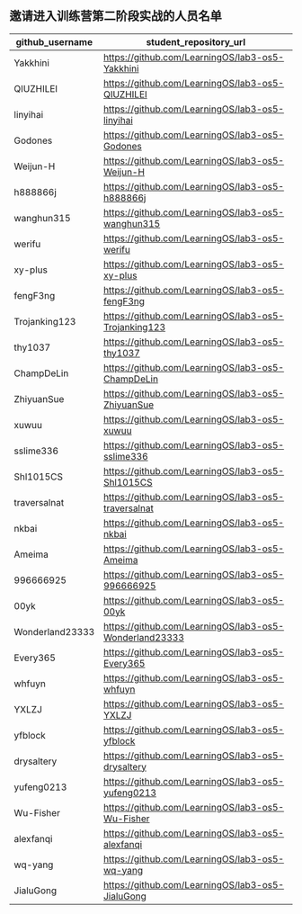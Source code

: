 ## 邀请进入训练营第二阶段实战的人员名单

| github_username | student_repository_url                                 |
| --------------- | ------------------------------------------------------ |
| Yakkhini        | https://github.com/LearningOS/lab3-os5-Yakkhini        |
| QIUZHILEI       | https://github.com/LearningOS/lab3-os5-QIUZHILEI       |
| linyihai        | https://github.com/LearningOS/lab3-os5-linyihai        |
| Godones         | https://github.com/LearningOS/lab3-os5-Godones         |
| Weijun-H        | https://github.com/LearningOS/lab3-os5-Weijun-H        |
| h888866j        | https://github.com/LearningOS/lab3-os5-h888866j        |
| wanghun315      | https://github.com/LearningOS/lab3-os5-wanghun315      |
| werifu          | https://github.com/LearningOS/lab3-os5-werifu          |
| xy-plus         | https://github.com/LearningOS/lab3-os5-xy-plus         |
| fengF3ng        | https://github.com/LearningOS/lab3-os5-fengF3ng        |
| Trojanking123   | https://github.com/LearningOS/lab3-os5-Trojanking123   |
| thy1037         | https://github.com/LearningOS/lab3-os5-thy1037         |
| ChampDeLin      | https://github.com/LearningOS/lab3-os5-ChampDeLin      |
| ZhiyuanSue      | https://github.com/LearningOS/lab3-os5-ZhiyuanSue      |
| xuwuu           | https://github.com/LearningOS/lab3-os5-xuwuu           |
| sslime336       | https://github.com/LearningOS/lab3-os5-sslime336       |
| Shl1015CS       | https://github.com/LearningOS/lab3-os5-Shl1015CS       |
| traversalnat    | https://github.com/LearningOS/lab3-os5-traversalnat    |
| nkbai           | https://github.com/LearningOS/lab3-os5-nkbai           |
| Ameima          | https://github.com/LearningOS/lab3-os5-Ameima          |
| 996666925       | https://github.com/LearningOS/lab3-os5-996666925       |
| 00yk            | https://github.com/LearningOS/lab3-os5-00yk            |
| Wonderland23333 | https://github.com/LearningOS/lab3-os5-Wonderland23333 |
| Every365        | https://github.com/LearningOS/lab3-os5-Every365        |
| whfuyn          | https://github.com/LearningOS/lab3-os5-whfuyn          |
| YXLZJ           | https://github.com/LearningOS/lab3-os5-YXLZJ           |
| yfblock         | https://github.com/LearningOS/lab3-os5-yfblock         |
| drysaltery      | https://github.com/LearningOS/lab3-os5-drysaltery      |
| yufeng0213      | https://github.com/LearningOS/lab3-os5-yufeng0213      |
| Wu-Fisher       | https://github.com/LearningOS/lab3-os5-Wu-Fisher       |
| alexfanqi       | https://github.com/LearningOS/lab3-os5-alexfanqi       |
| wq-yang         | https://github.com/LearningOS/lab3-os5-wq-yang         |
| JialuGong       | https://github.com/LearningOS/lab3-os5-JialuGong       |
